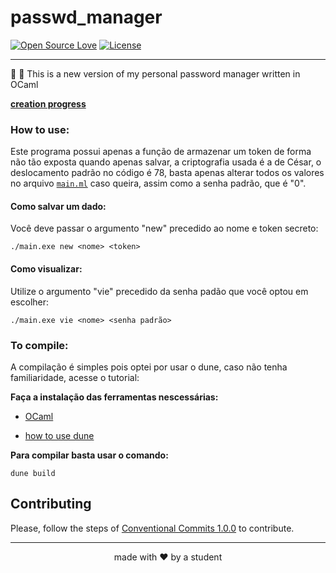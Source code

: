 # passwd_manager

[![Open Source Love](https://badges.frapsoft.com/os/v1/open-source.png?v=103)](https://github.com/ellerbrock/open-source-badges/)
[![License](https://img.shields.io/github/license/nunniii/passwd_manager)](./LICENSE)

<hr>
🐫 📓 This is a new version of my personal password manager written in OCaml

**[creation progress](./progress.md)**

### How to use:

Este programa possui apenas a função de armazenar um token de forma não tão exposta quando apenas salvar, a criptografia usada é a de César, o deslocamento padrão no código é 78, basta apenas alterar todos os valores no arquivo [`main.ml`](./main.ml) caso queira, assim como a senha padrão, que é "0".

#### Como salvar um dado:

Você deve passar o argumento "new" precedido ao nome e token secreto:

```./main.exe new <nome> <token>```


#### Como visualizar:

Utilize o argumento "vie" precedido da senha padão que você optou em escolher:

```./main.exe vie <nome> <senha padrão>```

### To compile:

A compilação é simples pois optei por usar o dune, caso não tenha familiaridade, acesse o tutorial:

**Faça a instalação das ferramentas nescessárias:**
- [OCaml](https://ocaml.org/install)

- [how to use dune](https://ocaml.org/docs/up-and-running#starting-a-new-project)

**Para compilar basta usar o comando:**

```dune build```



## Contributing

Please, follow the steps of [Conventional Commits 1.0.0](https://www.conventionalcommits.org/en/v1.0.0/) to contribute.


<hr>
<p align="center">
made with ♥ by a student
<p/>
